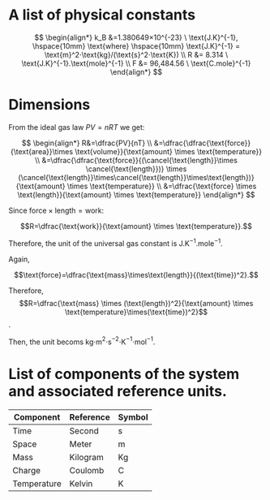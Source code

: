 # A list of physical constants
$$
\begin{align*}
k_B &=1.380649×10^{-23} \ \text{J.K}^{-1}, \hspace{10mm} \text{where} \hspace{10mm} \text{J.K}^{-1} = \text{m}^2⋅\text{kg}/(\text{s}^2⋅\text{K}) \\
R &= 8.314 \ \text{J.K}^{-1}.\text{mole}^{-1} \\
F &= 96,484.56 \ \text{C.mole}^{-1} 
\end{align*}
$$

# Dimensions
From the ideal gas law $PV = nRT$ we get:

$$
\begin{align*}
R&=\dfrac{PV}{nT} \\
&=\dfrac{\dfrac{\text{force}}{\text{area}}\times \text{volume}}{\text{amount} \times \text{temperature}} \\
&=\dfrac{\dfrac{\text{force}}{(\cancel{\text{length}}\times \cancel{\text{length}})} \times (\cancel{\text{length}}\times\cancel{\text{length}}\times\text{length})}{\text{amount} \times \text{temperature}} \\
&=\dfrac{\text{force} \times \text{length}}{\text{amount} \times \text{temperature}}
\end{align*}
$$

Since $\text{force} \times \text{length} = \text{work}$:

$$R=\dfrac{\text{work}}{\text{amount} \times \text{temperature}}.$$

Therefore, the unit of the universal gas constant is $\text{J.K}^{-1}.\text{mole}^{-1}.$

Again,

$$\text{force}=\dfrac{\text{mass}\times\text{length}}{(\text{time})^2}.$$

Therefore,
$$R=\dfrac{\text{mass} \times (\text{length})^2}{\text{amount} \times \text{temperature}\times(\text{time})^2}$$.

Then, the unit becoms kg⋅m$^2$⋅s$^{−2}$⋅K$^{−1}$⋅mol$^{−1}$.

# List of components of the system and associated reference units.

| Component | Reference | Symbol |
| --------------- | --------------- | --------------- |
| Time | Second | s|
| Space | Meter | m |
| Mass| Kilogram | Kg |
| Charge|Coulomb|C|
|Temperature|Kelvin|K|

